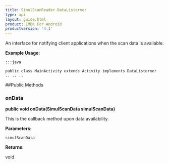 ```yaml
---
title: SimulScanReader.DataListerner
type: api
layout: guide.html
product: EMDK For Android
productversion: '4.1'
---
```



An interface for notifying client applications when the scan data is
 available.
 
 

**Example Usage:**
	
	:::java
	
	public class MainActivity extends Activity implements DataListerner
	.. .. ..
	
	


##Public Methods

### onData

**public void onData(SimulScanData simulScanData)**

This is the callback method upon data availability.

**Parameters:**

`simulScanData`

**Returns:**

void












